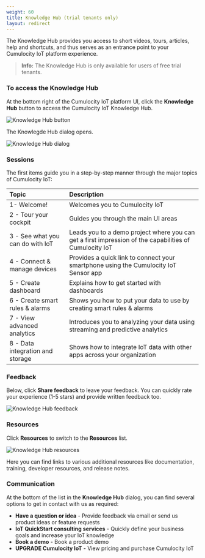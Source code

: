 ```yaml
---
weight: 60
title: Knowledge Hub (trial tenants only)
layout: redirect
---
```


The Knowledge Hub provides you access to short videos, tours, articles, help and shortcuts, and thus serves as an entrance point to your Cumulocity IoT platform experience.

>**Info:** The Knowledge Hub is only available for users of free trial tenants.

### To access the Knowledge Hub

At the bottom right of the Cumulocity IoT platform UI, click the **Knowledge Hub** button to access the Cumulocity IoT Knowledge Hub.

![Knowledge Hub button](/images/users-guide/getting-started/getting-started-knowledge-hub-button.png)

The Knowlegde Hub dialog opens.

![Knowledge Hub dialog](/images/users-guide/getting-started/getting-started-knowledge-hub-dialog.png)

### Sessions

The first items guide you in a step-by-step manner through the major topics of Cumulocity IoT:

|Topic|Description|
|:---|:---|
|1- Welcome!|Welcomes you to Cumulocity IoT|
|2 - Tour your cockpit|Guides you through the main UI areas|
|3 - See what you can do with IoT|Leads you to a demo project where you can get a first impression of the capabilities of Cumulocity IoT|
|4 - Connect & manage devices|Provides a quick link to connect your smartphone using the Cumulocity IoT Sensor app|
|5 - Create dashboard|Explains how to get started with dashboards|
|6 - Create smart rules & alarms|Shows you how to put your data to use by creating smart rules & alarms|
|7 - View advanced analytics|Introduces you to analyzing your data using streaming and predictive analytics|
|8 - Data integration and storage|Shows how to integrate IoT data with other apps across your organization|

### Feedback

Below, click **Share feedback** to leave your feedback. You can quickly rate your experience (1-5 stars) and provide written feedback too.

![Knowledge Hub feedback](/images/users-guide/getting-started/getting-started-knowledge-hub-feedback.png)

### Resources

Click **Resources** to switch to the **Resources** list.

![Knowledge Hub resources](/images/users-guide/getting-started/getting-started-knowledge-hub-resources.png)

Here you can find links to various additional resources like documentation, training, developer resources, and release notes.

### Communication

At the bottom of the list in the **Knowledge Hub** dialog, you can find several options to get in contact with us as required:

* **Have a question or idea** - Provide feedback via email or send us product ideas or feature requests
* **IoT QuickStart consulting services** - Quickly define your business goals and increase your IoT knowledge
* **Book a demo** - Book a product demo
* **UPGRADE Cumulocity IoT** - View pricing and purchase Cumulocity IoT
